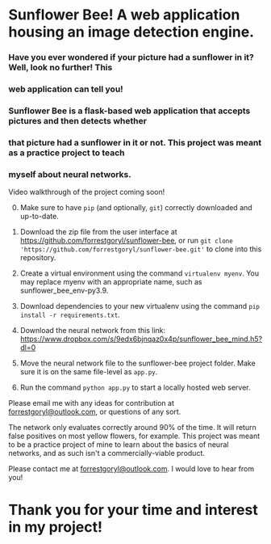 <!-- Title -->
# Sunflower Bee! A web application housing an image detection engine.

<!-- Intro -->
### Have you ever wondered if your picture had a sunflower in it? Well, look no further! This
### web application can tell you!

### Sunflower Bee is a flask-based web application that accepts pictures and then detects whether
### that picture had a sunflower in it or not. This project was meant as a practice project to teach
### myself about neural networks.

<!-- Video -->
Video walkthrough of the project coming soon!

<!-- Installation Instructions -->
0. Make sure to have `pip` (and optionally, `git`) correctly downloaded and up-to-date.
1. Download the zip file from the user interface at https://github.com/forrestgoryl/sunflower-bee, 
or run `git clone 'https://github.com/forrestgoryl/sunflower-bee.git'` to clone into this repository.

2. Create a virtual environment using the command `virtualenv myenv`.
You may replace myenv with an appropriate name, such as sunflower_bee_env-py3.9.

3. Download dependencies to your new virtualenv using the command `pip install -r requirements.txt`.

4. Download the neural network from this link:
https://www.dropbox.com/s/9edx6bjnqaz0x4p/sunflower_bee_mind.h5?dl=0

5. Move the neural network file to the sunflower-bee project folder. Make sure it is on the same file-level as `app.py`.

6. Run the command `python app.py` to start a locally hosted web server.

<!-- Contributor Expectations -->
Please email me with any ideas for contribution at forrestgoryl@outlook.com, or questions of any sort.

<!-- Known Issues -->
The network only evaluates correctly around 90% of the time. It will return false positives on most yellow flowers, for example. This project was meant to be a practice project of mine to learn about the basics of neural networks, and as such isn't a commercially-viable product.

<!-- Contact Me -->
Please contact me at forrestgoryl@outlook.com. I would love to hear from you!

# Thank you for your time and interest in my project!